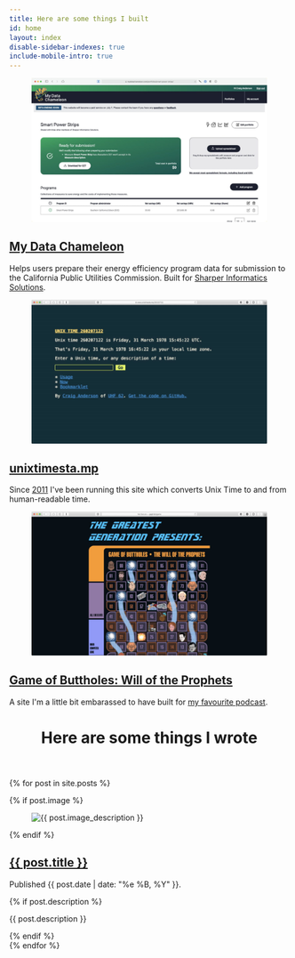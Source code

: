 ```yaml
---
title: Here are some things I built
id: home
layout: index
disable-sidebar-indexes: true
include-mobile-intro: true
---
```


<article class="thing-i-built preview">
  <figure><a href="https://mydatachameleon.com" data-fathom-goal-id="MTSWKGSU"><img src="/assets/screenshots/my-data-chameleon.jpg"></a></figure>
  <div>
    <h1><a href="https://mydatachameleon.com" data-fathom-goal-id="MTSWKGSU">My Data Chameleon</a></h1>
    <p>Helps users prepare their energy efficiency program data for submission to the
      California Public Utilities Commission.
      Built for <a href="https://www.sharperinfo.com">Sharper Informatics Solutions</a>.</p>
  </div>
</article>
<article class="thing-i-built preview">
  <figure><a href="http://unixtimesta.mp" data-fathom-goal-id="RIVS7KEW"><img src="/assets/screenshots/unixtimestamp.jpg"></a></figure>
  <div>
    <h1><a href="http://unixtimesta.mp" data-fathom-goal-id="RIVS7KEW">unixtimesta.mp</a></h1>
    <p>Since <a href="https://www.unixtimesta.mp/1300013503" data-fathom-goal-id="RIVS7KEW">2011</a> I've been running this site which converts Unix Time to and from human-readable time.</p>
  </div>
</article>
<article class="thing-i-built preview">
  <figure><a href="http://gagh.biz/game" data-fathom-goal-id="CDWN0BWW"><img src="/assets/screenshots/will-of-the-prophets.jpg"></a></figure>
  <div>
    <h1><a href="http://gagh.biz/game" data-fathom-goal-id="CDWN0BWW">Game of Buttholes: Will of the Prophets</a></h1>
    <p>A site I'm a little bit embarassed to have built for <a href="http://gagh.biz/">my favourite podcast</a>.</p>
  </div>
</article>

<header>
  <h1>Here are some things I wrote</h1>
</header>

{% for post in site.posts %}

<article class="preview">
  {% if post.image %}
    <figure><img src="{{ post.image }}" alt="{{ post.image_description }}"></figure>
  {% endif %}
  <div>
    <h1><a href="{{ post.url }}">{{ post.title }}</a></h1>
    <p class="small">Published {{ post.date | date: "%e %B, %Y" }}.</p>
    {% if post.description %}
        <p>{{ post.description }}</p>
    {% endif %}
  </div>
</article>
{% endfor %}

